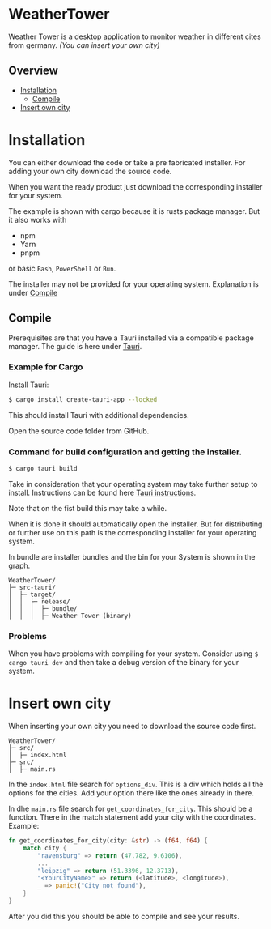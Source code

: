 # WeatherTower
Weather Tower is a desktop application to monitor weather in different cites from germany. 
*(You can insert your own city)*

## Overview
- [Installation](#installation)
    - [Compile](#compile)
- [Insert own city](#insert-own-city)



# Installation
You can either download the code or take a pre fabricated installer. For adding your own city download the source code.

When you want the ready product just download the corresponding installer for your system. 

The example is shown with cargo because it is rusts package manager. But it also works with 
- npm
- Yarn
- pnpm

or basic `Bash`, `PowerShell` or `Bun`.

The installer may not be provided for your operating system. Explanation is under [Compile](#compile)


## Compile
Prerequisites are that you have a Tauri installed via a compatible package manager. The guide is here under [Tauri](https://tauri.app/v1/guides/getting-started/prerequisites).

### Example for Cargo
Install Tauri:
```bash
$ cargo install create-tauri-app --locked
```
This should install Tauri with additional dependencies.

Open the source code folder from GitHub. 

### Command for build configuration and getting the installer.
```bash
$ cargo tauri build
```
Take in consideration that your operating system may take further setup to install. Instructions can be found here [Tauri instructions](https://tauri.app/v1/guides/building/).

Note that on the fist build this may take a while.

When it is done it should automatically open the installer. 
But for distributing or further use on this path is the corresponding installer for your operating system.

In bundle are installer bundles and the bin for your System is shown in the graph.

```
WeatherTower/
├─ src-tauri/
│  ├─ target/
│  │  ├─ release/
│  │  │  ├─ bundle/
│  │  │  ├─ Weather Tower (binary)

```

### Problems
When you have problems with compiling for your system. Consider using `$ cargo tauri dev` and then take a debug version of the binary for your system.

# Insert own city
When inserting your own city you need to download the source code first. 

```
WeatherTower/
├─ src/
│  ├─ index.html
├─ src/
│  ├─ main.rs
``` 
In the `index.html` file search for `options_div`. This is a div which holds all the options for the cities. Add your option there like the ones already in there.

In dhe `main.rs` file search for `get_coordinates_for_city`. This should be a function. There in the match statement add your city with the coordinates. 
Example:
```rust
fn get_coordinates_for_city(city: &str) -> (f64, f64) {
    match city {
        "ravensburg" => return (47.782, 9.6106),
        ...
        "leipzig" => return (51.3396, 12.3713),
        "<YourCityName>" => return (<latitude>, <longitude>),
        _ => panic!("City not found"),
    }
}
```
After you did this you should be able to compile and see your results. 